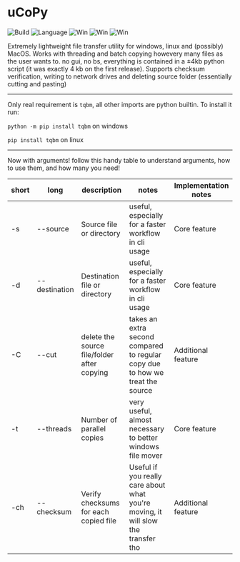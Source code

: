 # uCoPy
![Build](https://badgen.net/badge/Build/Passing/green?icon=bitcoin-lightning)   ![Language](https://badgen.net/badge/Language/Python/yellow?icon=pypi) ![Win](https://badgen.net/badge/Platform/Windows/cyan?icon=windows) ![Win](https://badgen.net/badge/Platform/MacOS/cyan?icon=apple) ![Win](https://badgen.net/badge/Platform/Linux/cyan)

Extremely lightweight file transfer utility for windows, linux and (possibly) MacOS. Works with threading and batch copying howevery many files as the user wants to. no gui, no bs, everything is contained in a ±4kb python script (it was exactly 4 kb on the first release). Supports checksum verification, writing to network drives and deleting source folder (essentially cutting and pasting)

----
Only real requirement is `tqbm`, all other imports are python builtin. To install it run:

`python -m pip install tqbm` on windows

`pip install tqbm` on linux

----

Now with arguments! follow this handy table to understand arguments, how to use them, and how many you need!

| short | long          | description                                      | notes                                                                            | Implementation notes |
|-------|---------------|--------------------------------------------------|----------------------------------------------------------------------------------|----------------------|
| -s    | --source      | Source file or directory                         | useful, especially for a faster workflow in cli usage                            | Core feature         |
| -d    | --destination | Destination file or directory                    | useful, especially for a faster workflow in cli usage                            | Core feature         |
| -C    | --cut         | delete the source file/folder after copying      | takes an extra second compared to regular copy due to how we treat the source    | Additional feature   |
| -t    | --threads     | Number of parallel copies                        | very useful, almost necessary to better windows file mover                       | Core feature         |
| -ch   | --checksum    | Verify checksums for each copied file            | Useful if you really care about what you're moving, it will slow the transfer tho| Additional feature   |
